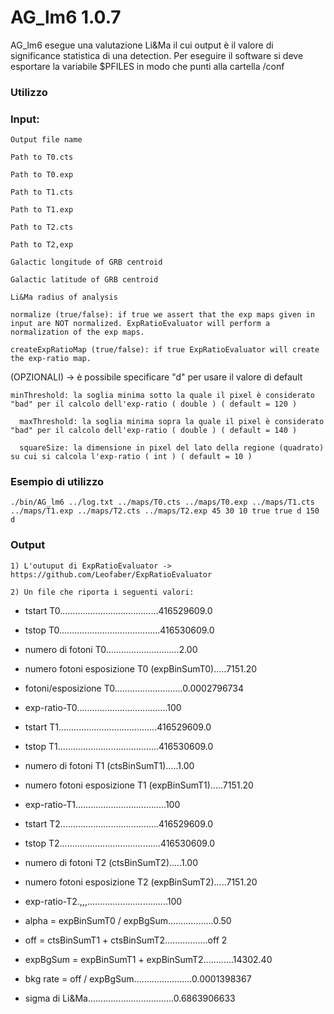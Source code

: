 # AG_lm6 1.0.7

AG_lm6 esegue una valutazione Li&Ma il cui output è il valore di significance statistica di una detection.
Per eseguire il software si deve esportare la variabile $PFILES in modo che punti alla cartella /conf

### Utilizzo


### Input:
  
    Output file name
  
    Path to T0.cts
  
    Path to T0.exp
    
    Path to T1.cts
  
    Path to T1.exp
    
    Path to T2.cts 
  
    Path to T2,exp
  
    Galactic longitude of GRB centroid
  
    Galactic latitude of GRB centroid
  
    Li&Ma radius of analysis
    
    normalize (true/false): if true we assert that the exp maps given in input are NOT normalized. ExpRatioEvaluator will perform a normalization of the exp maps.
    
    createExpRatioMap (true/false): if true ExpRatioEvaluator will create the exp-ratio map.
  	
(OPZIONALI) -> è possibile specificare "d" per usare il valore di default
  	
    minThreshold: la soglia minima sotto la quale il pixel è considerato "bad" per il calcolo dell'exp-ratio ( double ) ( default = 120 )
	
	  maxThreshold: la soglia minima sopra la quale il pixel è considerato "bad" per il calcolo dell'exp-ratio ( double ) ( default = 140 )

	  squareSize: la dimensione in pixel del lato della regione (quadrato) su cui si calcola l'exp-ratio ( int ) ( default = 10 )

### Esempio di utilizzo

	./bin/AG_lm6 ../log.txt ../maps/T0.cts ../maps/T0.exp ../maps/T1.cts ../maps/T1.exp ../maps/T2.cts ../maps/T2.exp 45 30 10 true true d 150 d 
 	
### Output

    1) L'outuput di ExpRatioEvaluator -> https://github.com/Leofaber/ExpRatioEvaluator
    
    2) Un file che riporta i seguenti valori: 

  
  * tstart T0.......................................416529609.0
  * tstop T0........................................416530609.0
  * numero di fotoni T0.............................2.00
  * numero fotoni esposizione T0  (expBinSumT0).....7151.20
  * fotoni/esposizione T0...........................0.0002796734
  * exp-ratio-T0....................................100
    
  * tstart T1.......................................416529609.0
  * tstop T1........................................416530609.0
  * numero di fotoni T1           (ctsBinSumT1).....1.00
  * numero fotoni esposizione T1  (expBinSumT1).....7151.20
  * exp-ratio-T1....................................100
    
  * tstart T2.......................................416529609.0
  * tstop T2........................................416530609.0
  * numero di fotoni T2           (ctsBinSumT2).....1.00
  * numero fotoni esposizione T2  (expBinSumT2).....7151.20
  * exp-ratio-T2.,,,................................100
  
  * alpha = expBinSumT0 / expBgSum..................0.50
  * off = ctsBinSumT1 + ctsBinSumT2.................off 2
  * expBgSum = expBinSumT1 + expBinSumT2............14302.40
  * bkg rate = off / expBgSum.......................0.0001398367
  * sigma di Li&Ma..................................0.6863906633
                    

  


